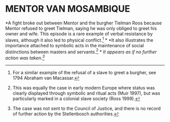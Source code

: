 # MENTOR VAN MOSAMBIQUE

*A fight broke out between Mentor and the burgher Tielman Roos because Mentor refused to greet Tielman, saying he was only obliged to greet his owner and wife. This episode is a rare example of verbal resistance by slaves, although it also led to physical conflict.[^1] * *It also illustrates the importance attached to symbolic acts in the maintenance of social distinctions between masters and servants.[^2] * *It appears as if no further action was taken.[^3]*

[^1]: For a similar example of the refusal of a slave to greet a burgher, see 1794 Abraham van Macassar.

[^2]: This was equally the case in early modern Europe where status was clearly displayed through symbolic and ritual acts (Muir 1997), but was particularly marked in a colonial slave society (Ross 1999).

[^3]: The case was not sent to the Council of Justice, and there is no record of further action by the Stellenbosch authorities.